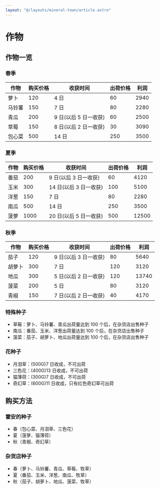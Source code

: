 ```yaml
---
layout: "@/layouts/mineral-town/article.astro"
---
```


# 作物

## 作物一览

### 春季

| 作物   | 购买价格 | 收获时间              | 出荷价格 | 利润 |
| ------ | -------- | --------------------- | -------- | ---- |
| 萝卜   | 120      | 4 日                  | 60       | 2940 |
| 马铃薯 | 150      | 7 日                  | 80       | 2280 |
| 青瓜   | 200      | 9 日(以后 5 日一收获) | 60       | 2500 |
| 草莓   | 150      | 8 日(以后 2 日一收获) | 30       | 3090 |
| 包心菜 | 500      | 14 日                 | 250      | 3500 |

### 夏季

| 作物 | 购买价格 | 收获时间               | 出荷价格 | 利润  |
| ---- | -------- | ---------------------- | -------- | ----- |
| 番茄 | 200      | 9 日(以后 3 日一收获)  | 60       | 4120  |
| 玉米 | 300      | 14 日(以后 3 日一收获) | 100      | 5100  |
| 洋葱 | 150      | 7 日                   | 80       | 2280  |
| 南瓜 | 500      | 14 日                  | 250      | 3500  |
| 菠萝 | 1000     | 20 日(以后 5 日一收获) | 500      | 12500 |

### 秋季

| 作物   | 购买价格 | 收获时间              | 出荷价格 | 利润  |
| ------ | -------- | --------------------- | -------- | ----- |
| 茄子   | 120      | 9 日(以后 3 日一收获) | 80       | 5640  |
| 胡萝卜 | 300      | 7 日                  | 120      | 3120  |
| 地瓜   | 300      | 5 日(以后 2 日一收获) | 120      | 13740 |
| 菠菜   | 200      | 5 日                  | 80       | 3120  |
| 青椒   | 150      | 7 日(以后 2 日一收获) | 40       | 4170  |

### 特殊种子

- 草莓：萝卜、马铃薯、青瓜出荷量达到 100 个后，在杂货店出售种子
- 南瓜：番茄、玉米、洋葱出荷量达到 100 个后，在杂货店出售种子
- 菠菜：茄子、胡萝卜、地瓜出荷量达到 100 个后，在杂货店出售种子

### 花种子

- 月泪草：(500G)7 日收成，不可出荷
- 三色花：(400G)13 日收成，不可出荷
- 猫薄荷：(300G)7 日收成，不可出荷
- 奇幻草：(600G)11 日收成，只有红色奇幻草可出荷

## 购买方法

### 霍安的种子

- 春（包心菜、月泪草、三色花）
- 夏（菠萝、猫薄荷）
- 秋（青椒、奇幻草）

### 杂货店种子

- 春（萝卜、马铃薯、青瓜、草莓、牧草）
- 夏（番茄、玉米、洋葱、南瓜、牧草）
- 秋（茄子、胡萝卜、地瓜、菠菜、牧草）
